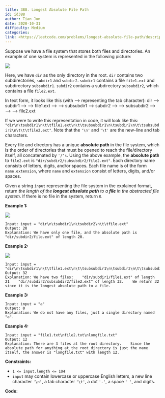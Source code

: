 ```yaml
---
title: 388. Longest Absolute File Path
id: id388
author: Tian Jun
date: 2020-10-31
difficulty: Medium
categories: 
link: <https://leetcode.com/problems/longest-absolute-file-path/description/>
---
```


Suppose we have a file system that stores both files and directories. An
example of one system is represented in the following picture:

![](https://assets.leetcode.com/uploads/2020/08/28/mdir.jpg)

Here, we have `dir` as the only directory in the root. `dir` contains two
subdirectories, `subdir1` and `subdir2`. `subdir1` contains a file `file1.ext`
and subdirectory `subsubdir1`. `subdir2` contains a subdirectory `subsubdir2`,
which contains a file `file2.ext`.

In text form, it looks like this (with ⟶ representing the tab character):
            dir    ⟶ subdir1    ⟶ ⟶ file1.ext    ⟶ ⟶ subsubdir1    ⟶ subdir2    ⟶ ⟶ subsubdir2    ⟶ ⟶ ⟶ file2.ext    

If we were to write this representation in code, it will look like this:
`"dir\n\tsubdir1\n\t\tfile1.ext\n\t\tsubsubdir1\n\tsubdir2\n\t\tsubsubdir2\n\t\t\tfile2.ext"`.
Note that the `'\n'` and `'\t'` are the new-line and tab characters.

Every file and directory has a unique **absolute path** in the file system,
which is the order of directories that must be opened to reach the
file/directory itself, all concatenated by `'/'s`. Using the above example,
the **absolute path** to `file2.ext` is `"dir/subdir2/subsubdir2/file2.ext"`.
Each directory name consists of letters, digits, and/or spaces. Each file name
is of the form `name.extension`, where `name` and `extension` consist of
letters, digits, and/or spaces.

Given a string `input` representing the file system in the explained format,
return _the length of the **longest absolute path** to a **file** in the
abstracted file system_. If there is no file in the system, return `0`.



**Example 1:**

![](https://assets.leetcode.com/uploads/2020/08/28/dir1.jpg)
            
	Input: input = "dir\n\tsubdir1\n\tsubdir2\n\t\tfile.ext"    
	Output: 20    
	Explanation: We have only one file, and the absolute path is "dir/subdir2/file.ext" of length 20.    

**Example 2:**

![](https://assets.leetcode.com/uploads/2020/08/28/dir2.jpg)
            
	Input: input = "dir\n\tsubdir1\n\t\tfile1.ext\n\t\tsubsubdir1\n\tsubdir2\n\t\tsubsubdir2\n\t\t\tfile2.ext"    
	Output: 32    
	Explanation: We have two files:    "dir/subdir1/file1.ext" of length 21    "dir/subdir2/subsubdir2/file2.ext" of length 32.    We return 32 since it is the longest absolute path to a file.    

**Example 3:**
            
	Input: input = "a"    
	Output: 0    
	Explanation: We do not have any files, just a single directory named "a".    

**Example 4:**
            
	Input: input = "file1.txt\nfile2.txt\nlongfile.txt"    
	Output: 12    
	Explanation: There are 3 files at the root directory.    Since the absolute path for anything at the root directory is just the name itself, the answer is "longfile.txt" with length 12.    



**Constraints:**

  * `1 <= input.length <= 104`
  * `input` may contain lowercase or uppercase English letters, a new line character `'\n'`, a tab character `'\t'`, a dot `'.'`, a space `' '`, and digits.


**Code:**
